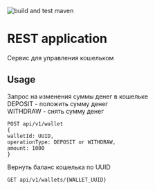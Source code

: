 ![build and test maven](https://github.com/bifrurcated/wallet/actions/workflows/build_and_test_maven.yml/badge.svg)
# REST application
Сервис для управления кошельком
## Usage
Запрос на изменения суммы денег в кошельке \
DEPOSIT - положить сумму денег \
WITHDRAW - снять сумму денег
```
POST api/v1/wallet
{
walletId: UUID,
operationType: DEPOSIT or WITHDRAW,
amount: 1000
}
```

Вернуть баланс кошелька по UUID
```
GET api/v1/wallets/{WALLET_UUID}
```
